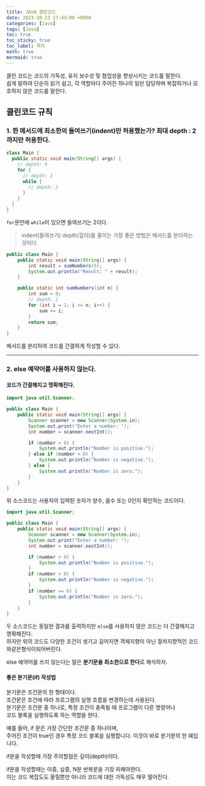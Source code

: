 ```yaml
---
title: JAVA 클린코드
date: 2023-10-23 17:43:00 +0900
categories: [Java]
tags: [Java]
toc: true
toc_sticky: true
toc_label: 목차
math: true
mermaid: true
---
```


클린 코드는 코드의 가독성, 유지 보수성 및 협업성을 향상시키는 코드를 말한다.   
쉽게 말하여 단순히 읽기 쉽고, 각 역할마다 주어진 하나의 일만 담당하며 복잡하거나 모호하지 않은 코드를 말한다.

## 클린코드 규칙

### 1. 한 메서드에 최소한의 들여쓰기(indent)만 허용했는가? 최대 depth : 2까지만 허용한다.
```java
class Main {
  public static void main(String[] args) {
    // depth: 0
    for {
      // depth: 1
      while {
        // depth: 2
      }
    }
  }
}
```
`for`문안에 `while`이 있으면 들여쓰기는 2이다.
> indent(들여쓰기) depth(깊이)를 줄이는 가장 좋은 방법은 메서드를 분리하는 것이다.

```java
public class Main {
    public static void main(String[] args) {
        int result = sumNumbers(5);
        System.out.println("Result: " + result);
    }

    public static int sumNumbers(int n) {
        int sum = 0;
        // depth: 1
        for (int i = 1; i <= n; i++) {
            sum += i;
        }
        return sum;
    }
}
```

메서드를 분리하여 코드를 간결하게 작성할 수 있다.

---

### 2. else 예약어를 사용하지 않는다.

#### 코드가 간결해지고 명확해진다.
```java
import java.util.Scanner;

public class Main {
    public static void main(String[] args) {
        Scanner scanner = new Scanner(System.in);
        System.out.print("Enter a number: ");
        int number = scanner.nextInt();

        if (number > 0) {
            System.out.println("Number is positive.");
        } else if (number < 0) {
            System.out.println("Number is negative.");
        } else {
            System.out.println("Number is zero.");
        }
    }
}
```
위 소스코드는 사용자의 입력된 숫자가 양수, 음수 또는 0인지 확인하는 코드이다.

```java
import java.util.Scanner;

public class Main {
    public static void main(String[] args) {
        Scanner scanner = new Scanner(System.in);
        System.out.print("Enter a number: ");
        int number = scanner.nextInt();

        if (number > 0) {
            System.out.println("Number is positive.");
        }
        if (number < 0) {
            System.out.println("Number is negative.");
        }
        if (number == 0) {
            System.out.println("Number is zero.");
        }
    }
}
```

두 소스코드는 동일한 결과를 출력하지만 `else`를 사용하지 않은 코드는 더 간결해지고 명확해진다.   
하지만 위의 코드도 다양한 조건이 생기고 길어지면 객체지향이 아닌 절차지향적인 코드와같은형식이되어버린다.

else 예약어를 쓰지 않는다는 말은 **분기문을 최소한으로 한다**로 해석하자.   

#### 좋은 분기문(if) 작성법
분기문은 조건문의 한 형태이다.   
조건문은 조건에 따라 프로그램의 실행 흐름을 변경하는데 사용된다.   
분기문은 조건문 중 하나로, 특정 조건이 충족될 때 프로그램이 다른 명령어나   
코드 블록을 실행하도록 하는 역할을 한다.

예를 들어, if 문은 가장 간단한 조건문 중 하나이며,   
주어진 조건이 true인 경우 특정 코드 블록을 실행합니다. 이것이 바로 분기문의 한 예입니다.

if문을 작성할때 가장 주의할점은 깊이(depth)이다. 

if문을 작성할때는 이중, 삼중, N문 반복문을 가장 피해야한다.  
이는 코드 복잡도도 올릴뿐만 아니라 코드에 대한 가독성도 매우 떨어진다.